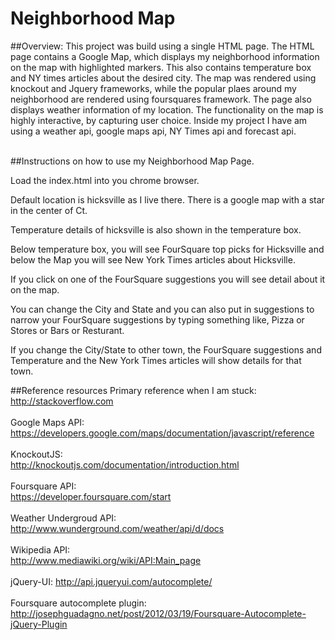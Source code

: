 # Neighborhood Map

##Overview:
This project was build using a single HTML page. The HTML page contains a Google Map, which displays my neighborhood information on the map with highlighted markers. This also contains temperature box and NY times articles about the desired city.  The map was rendered using knockout and Jquery frameworks, while the popular plaes around my neighborhood are rendered using foursquares framework.  The page also displays weather information of my location.  The functionality on the map is highly interactive, by capturing user choice. Inside my project I have am using a weather api, google maps api, NY Times api and forecast api. <br /><br />

##Instructions on how to use my Neighborhood Map Page.

Load the index.html into you chrome browser.

Default location is hicksville as I live there.  There is a google map with a star in the center of Ct.

Temperature details of hicksville is also shown in the temperature box.

Below temperature box, you will see FourSquare top picks for Hicksville and below the Map you will see New York Times articles about Hicksville.

If you click on one of the FourSquare suggestions you will see detail about it on the map.

You can change the City and State and you can also put in suggestions to narrow your FourSquare suggestions by typing something like, Pizza or
Stores or Bars or Resturant.

If you change the City/State to other town, the FourSquare suggestions and Temperature and the New York Times articles will show details for that town.


##Reference resources
Primary reference when I am stuck: <br />http://stackoverflow.com<br /><br />
Google Maps API: <br >https://developers.google.com/maps/documentation/javascript/reference<br ><br >
KnockoutJS:<br >http://knockoutjs.com/documentation/introduction.html<br ><br >
Foursquare API:<br >https://developer.foursquare.com/start<br ><br >
Weather Undergroud API:<br >http://www.wunderground.com/weather/api/d/docs<br ><br >
Wikipedia API:<br >http://www.mediawiki.org/wiki/API:Main_page<br ><br >
jQuery-UI: http://api.jqueryui.com/autocomplete/<br ><br >
Foursquare autocomplete plugin:<br > http://josephguadagno.net/post/2012/03/19/Foursquare-Autocomplete-jQuery-Plugin<br ><br >





